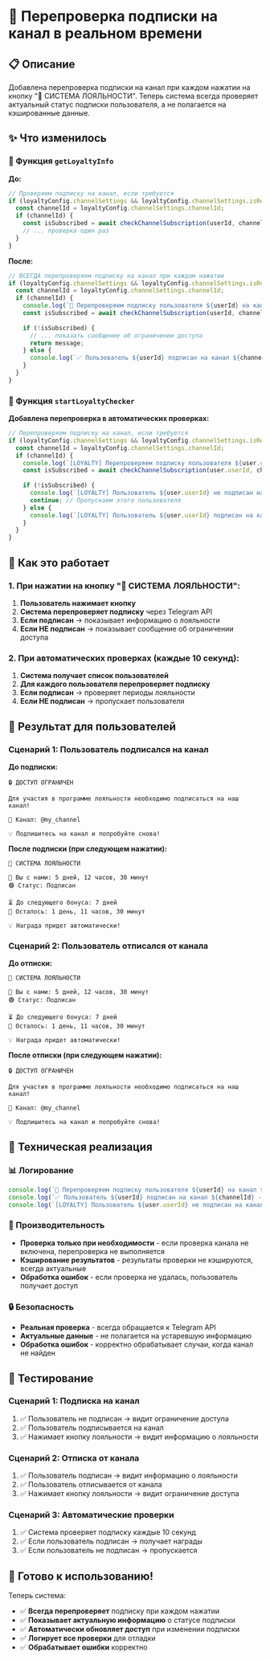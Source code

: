 # 🔄 Перепроверка подписки на канал в реальном времени

## 📋 Описание

Добавлена перепроверка подписки на канал при каждом нажатии на кнопку "🎁 СИСТЕМА ЛОЯЛЬНОСТИ". Теперь система всегда проверяет актуальный статус подписки пользователя, а не полагается на кэшированные данные.

## ✨ Что изменилось

### 🔄 Функция `getLoyaltyInfo`

**До:**
```javascript
// Проверяем подписку на канал, если требуется
if (loyaltyConfig.channelSettings && loyaltyConfig.channelSettings.isRequired) {
  const channelId = loyaltyConfig.channelSettings.channelId;
  if (channelId) {
    const isSubscribed = await checkChannelSubscription(userId, channelId);
    // ... проверка один раз
  }
}
```

**После:**
```javascript
// ВСЕГДА перепроверяем подписку на канал при каждом нажатии
if (loyaltyConfig.channelSettings && loyaltyConfig.channelSettings.isRequired) {
  const channelId = loyaltyConfig.channelSettings.channelId;
  if (channelId) {
    console.log(`🔄 Перепроверяем подписку пользователя ${userId} на канал ${channelId}`);
    const isSubscribed = await checkChannelSubscription(userId, channelId);
    
    if (!isSubscribed) {
      // ... показать сообщение об ограничении доступа
      return message;
    } else {
      console.log(`✅ Пользователь ${userId} подписан на канал ${channelId} - доступ разрешен`);
    }
  }
}
```

### 🔄 Функция `startLoyaltyChecker`

**Добавлена перепроверка в автоматических проверках:**

```javascript
// Перепроверяем подписку на канал, если требуется
if (loyaltyConfig.channelSettings && loyaltyConfig.channelSettings.isRequired) {
  const channelId = loyaltyConfig.channelSettings.channelId;
  if (channelId) {
    console.log(`[LOYALTY] Перепроверяем подписку пользователя ${user.userId} на канал ${channelId}`);
    const isSubscribed = await checkChannelSubscription(user.userId, channelId);
    
    if (!isSubscribed) {
      console.log(`[LOYALTY] Пользователь ${user.userId} не подписан на канал ${channelId}, пропускаем`);
      continue; // Пропускаем этого пользователя
    } else {
      console.log(`[LOYALTY] Пользователь ${user.userId} подписан на канал ${channelId}, продолжаем`);
    }
  }
}
```

## 🎯 Как это работает

### 1. **При нажатии на кнопку "🎁 СИСТЕМА ЛОЯЛЬНОСТИ":**

1. **Пользователь нажимает кнопку**
2. **Система перепроверяет подписку** через Telegram API
3. **Если подписан** → показывает информацию о лояльности
4. **Если НЕ подписан** → показывает сообщение об ограничении доступа

### 2. **При автоматических проверках (каждые 10 секунд):**

1. **Система получает список пользователей**
2. **Для каждого пользователя перепроверяет подписку**
3. **Если подписан** → проверяет периоды лояльности
4. **Если НЕ подписан** → пропускает пользователя

## 📱 Результат для пользователей

### **Сценарий 1: Пользователь подписался на канал**

**До подписки:**
```
🔒 ДОСТУП ОГРАНИЧЕН

Для участия в программе лояльности необходимо подписаться на наш канал!

📢 Канал: @my_channel

💡 Подпишитесь на канал и попробуйте снова!
```

**После подписки (при следующем нажатии):**
```
🎁 СИСТЕМА ЛОЯЛЬНОСТИ

📅 Вы с нами: 5 дней, 12 часов, 30 минут
🟢 Статус: Подписан

⏳ До следующего бонуса: 7 дней
📅 Осталось: 1 день, 11 часов, 30 минут

💡 Награда придет автоматически!
```

### **Сценарий 2: Пользователь отписался от канала**

**До отписки:**
```
🎁 СИСТЕМА ЛОЯЛЬНОСТИ

📅 Вы с нами: 5 дней, 12 часов, 30 минут
🟢 Статус: Подписан

⏳ До следующего бонуса: 7 дней
📅 Осталось: 1 день, 11 часов, 30 минут

💡 Награда придет автоматически!
```

**После отписки (при следующем нажатии):**
```
🔒 ДОСТУП ОГРАНИЧЕН

Для участия в программе лояльности необходимо подписаться на наш канал!

📢 Канал: @my_channel

💡 Подпишитесь на канал и попробуйте снова!
```

## 🔧 Техническая реализация

### 📊 Логирование

```javascript
console.log(`🔄 Перепроверяем подписку пользователя ${userId} на канал ${channelId}`);
console.log(`✅ Пользователь ${userId} подписан на канал ${channelId} - доступ разрешен`);
console.log(`[LOYALTY] Пользователь ${user.userId} не подписан на канал ${channelId}, пропускаем`);
```

### 🚀 Производительность

- **Проверка только при необходимости** - если проверка канала не включена, перепроверка не выполняется
- **Кэширование результатов** - результаты проверки не кэшируются, всегда актуальные
- **Обработка ошибок** - если проверка не удалась, пользователь получает доступ

### 🔒 Безопасность

- **Реальная проверка** - всегда обращается к Telegram API
- **Актуальные данные** - не полагается на устаревшую информацию
- **Обработка ошибок** - корректно обрабатывает случаи, когда канал не найден

## 🧪 Тестирование

### Сценарий 1: Подписка на канал
1. ✅ Пользователь не подписан → видит ограничение доступа
2. ✅ Пользователь подписывается на канал
3. ✅ Нажимает кнопку лояльности → видит информацию о лояльности

### Сценарий 2: Отписка от канала
1. ✅ Пользователь подписан → видит информацию о лояльности
2. ✅ Пользователь отписывается от канала
3. ✅ Нажимает кнопку лояльности → видит ограничение доступа

### Сценарий 3: Автоматические проверки
1. ✅ Система проверяет подписку каждые 10 секунд
2. ✅ Если пользователь подписан → получает награды
3. ✅ Если пользователь не подписан → пропускается

## 🚀 Готово к использованию!

Теперь система:
- ✅ **Всегда перепроверяет** подписку при каждом нажатии
- ✅ **Показывает актуальную информацию** о статусе подписки
- ✅ **Автоматически обновляет доступ** при изменении подписки
- ✅ **Логирует все проверки** для отладки
- ✅ **Обрабатывает ошибки** корректно
